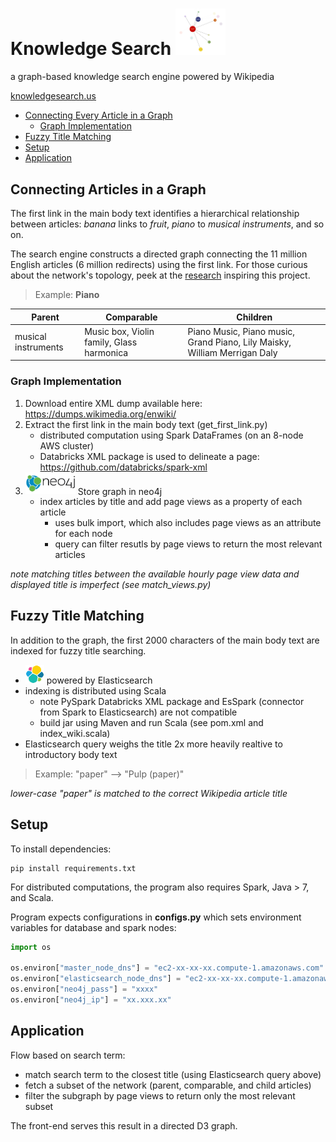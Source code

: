 # Knowledge Search <a href="http://knowledgesearch.us/" rel="knowledge search"><img src="https://github.com/marksibrahim/knowledge_search/blob/master/tools/logos/d3_net.png" width="80"></a>
a graph-based knowledge search engine powered by Wikipedia

[knowledgesearch.us](http://knowledgesearch.us/)

* [Connecting Every Article in a Graph](#Connecting-Articles-in-a-Graph)
   * [Graph Implementation](#Graph-Implementation)
* [Fuzzy Title Matching](#Fuzzy-Title-Matching)
* [Setup](#Setup)
* [Application](#Application)



## <a name="Connecting-Articles-in-a-Graph"></a> Connecting Articles in a Graph

The first link in the main body text identifies a hierarchical relationship between articles: *banana* links to *fruit*, *piano* to *musical instruments*, and so on. 

The search engine constructs a directed graph connecting the 11 million English articles (6 million redirects) using the first link. For those curious about the network's topology, peek at the [research](http://compstorylab.org/share/papers/ibrahim2016a/index.html) inspiring this project.

> Example: **Piano**

Parent | Comparable | Children
--- | --- | ---
musical instruments | Music box, Violin family, Glass harmonica | Piano Music, Piano music, Grand Piano, Lily Maisky, William Merrigan Daly


### <a name="Graph-Implementation"></a> Graph Implementation

1. Download entire XML dump available here: https://dumps.wikimedia.org/enwiki/
2. Extract the first link in the main body text (get_first_link.py)
    * distributed computation using Spark DataFrames (on an 8-node AWS cluster)
    * Databricks XML package is used to delineate a page: 
    https://github.com/databricks/spark-xml
3. <a href="https://neo4j.com/" rel="knowledge search"><img src="https://github.com/marksibrahim/knowledge_search/blob/master/tools/logos/neo4j.png" width="80"></a> Store graph in neo4j
    * index articles by title and add page views as a property of each article 
        * uses bulk import, which also includes page views as an attribute for each node
        * query can filter resutls by page views to return the most relevant articles

*note matching titles between the available hourly page view data and displayed title is imperfect (see match_views.py)*

## <a name="Fuzzy-Title-Matching"></a>Fuzzy Title Matching

In addition to the graph, the first 2000 characters of the main body text are indexed for fuzzy title searching.
* <a href="https://www.elastic.co/" rel="knowledge search"><img src="https://github.com/marksibrahim/knowledge_search/blob/master/tools/logos/elasticsearch.png" width="30"></a> powered by Elasticsearch 
* indexing is distributed using Scala  
   * note PySpark Databricks XML package and EsSpark (connector from Spark to Elasticsearch) are not compatible
   * build jar using Maven and run Scala (see pom.xml and index_wiki.scala)
* Elasticsearch query weighs the title 2x more heavily realtive to introductory body text

> Example: 
> "paper" --> "Pulp (paper)"

*lower-case "paper" is matched to the correct Wikipedia article title*

## <a name="Setup"></a>Setup

To install dependencies:
```
pip install requirements.txt
```

For distributed computations, the program also requires Spark, Java > 7, and Scala.

Program expects configurations in **configs.py** which sets environment variables for database and spark nodes:
```python
import os

os.environ["master_node_dns"] = "ec2-xx-xx-xx.compute-1.amazonaws.com"
os.environ["elasticsearch_node_dns"] = "ec2-xx-xx-xx.compute-1.amazonaws.com"
os.environ["neo4j_pass"] = "xxxx"
os.environ["neo4j_ip"] = "xx.xxx.xx"
```

## <a name="Application"></a>Application

Flow based on search term:
* match search term to the closest title (using Elasticsearch query above)
* fetch a subset of the network (parent, comparable, and child articles) 
* filter the subgraph by page views to return only the most relevant subset 

The front-end serves this result in a directed D3 graph.

